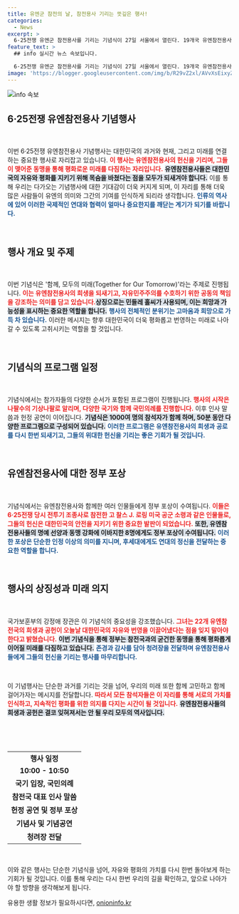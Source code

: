 ```yaml
---
title: 유엔군 참전의 날, 참전용사 기리는 뜻깊은 행사!
categories:
  - News
excerpt: >
  6·25전쟁 유엔군 참전용사를 기리는 기념식이 27일 서울에서 열린다. 19개국 유엔참전용사와 시민이 모여 감사의 마음을 전하며, 자유와 평화를 위한 메시지를 전달하는 특별한 순간이 될 예정이다. 놓치지 마세요!
feature_text: >
  ## info 실시간 뉴스 속보입니다.

  6·25전쟁 유엔군 참전용사를 기리는 기념식이 27일 서울에서 열린다. 19개국 유엔참전용사와 시민이 모여 감사의 마음을 전하며, 자유와 평화를 위한 메시지를 전달하는 특별한 순간이 될 예정이다. 놓치지 마세요!
image: 'https://blogger.googleusercontent.com/img/b/R29vZ2xl/AVvXsEixyZcFfHzMRdzZMjFBmAUKJYCLCGyLL1o632UiGVXcaFdKo_bkvkuCioo0uUKlGfBVcT3P84aROyZIXSBEx3Aw5nCQ3pTgDom1WDC4m8eifvWiAmWEEVb4x6G_l8C0QH225ldMjyaFvpxGEBGNO37VmDTDMHGhJPq73UglMfDca1-0aw/s1600/blogspot.png'
---
```


<p><img src="https://blogger.googleusercontent.com/img/b/R29vZ2xl/AVvXsEixyZcFfHzMRdzZMjFBmAUKJYCLCGyLL1o632UiGVXcaFdKo_bkvkuCioo0uUKlGfBVcT3P84aROyZIXSBEx3Aw5nCQ3pTgDom1WDC4m8eifvWiAmWEEVb4x6G_l8C0QH225ldMjyaFvpxGEBGNO37VmDTDMHGhJPq73UglMfDca1-0aw/s1600/blogspot.png" alt="info 속보" /></p>

<h2 data-ke-size="size26">6·25전쟁 유엔참전용사 기념행사</h2>

<p data-ke-size="size16">&nbsp;</p>

<p>이번 6·25전쟁 유엔참전용사 기념행사는 대한민국의 과거와 현재, 그리고 미래를 연결하는 중요한 행사로 자리잡고 있습니다. <b><span style="color: #ee2323;">이 행사는 유엔참전용사의 헌신을 기리며, 그들이 맺어준 동맹을 통해 평화로운 미래를 다짐하는 자리입니다.</span></b> <b><span style="background-color: #21538527;">유엔참전용사들은 대한민국의 자유와 평화를 지키기 위해 목숨을 바쳤다는 점을 모두가 되새겨야 합니다.</span></b> 이를 통해 우리는 다가오는 기념행사에 대한 기대감이 더욱 커지게 되며, 이 자리를 통해 더욱 많은 사람들이 유엔의 의미와 그간의 기여를 인식하게 되리라 생각합니다. <b><span style="color: #1a5490;">인류의 역사에 있어 이러한 국제적인 연대와 협력이 얼마나 중요한지를 깨닫는 계기가 되기를 바랍니다.</span></b></p>

<p data-ke-size="size16">&nbsp;</p>

<h2 data-ke-size="size26">행사 개요 및 주제</h2>

<p data-ke-size="size16">&nbsp;</p>

<p>이번 기념식은 '함께, 모두의 미래(Together for Our Tomorrow)'라는 주제로 진행됩니다. <b><span style="color: #ee2323;">이는 유엔참전용사의 희생을 되새기고, 자유민주주의를 수호하기 위한 공동의 책임을 강조하는 의미를 담고 있습니다.</span></b><b><span style="background-color: #21538527;">상징으로는 민들레 홀씨가 사용되며, 이는 희망과 가능성을 표시하는 중요한 역할을 합니다.</span></b> <b><span style="color: #1a5490;">행사의 전체적인 분위기는 고마움과 희망으로 가득 차 있습니다.</span></b> 이러한 메시지는 향후 대한민국이 더욱 평화롭고 번영하는 미래로 나아갈 수 있도록 고취시키는 역할을 할 것입니다.</p>

<p data-ke-size="size16">&nbsp;</p>

<h2 data-ke-size="size26">기념식의 프로그램 일정</h2>

<p data-ke-size="size16">&nbsp;</p>

<p>기념식에서는 참가자들의 다양한 순서가 포함된 프로그램이 진행됩니다. <b><span style="color: #ee2323;">행사의 시작은 나팔수의 기상나팔로 알리며, 다양한 국기와 함께 국민의례를 진행합니다.</span></b> 이후 인사 말씀과 헌정 공연이 이어집니다. <b><span style="background-color: #21538527;">기념식은 1000여 명의 참석자가 함께 하며, 50분 동안 다양한 프로그램으로 구성되어 있습니다.</span></b> <b><span style="color: #1a5490;">이러한 프로그램은 유엔참전용사의 희생과 공로를 다시 한번 되새기고, 그들의 위대한 헌신을 기리는 좋은 기회가 될 것입니다.</span></b></p>

<p data-ke-size="size16">&nbsp;</p>

<h2 data-ke-size="size26">유엔참전용사에 대한 정부 포상</h2>

<p data-ke-size="size16">&nbsp;</p>

<p>기념식에서는 유엔참전용사와 함께한 여러 인물들에게 정부 포상이 수여됩니다. <b><span style="color: #ee2323;">이들은 6·25전쟁 당시 전투기 조종사로 참전한 고 찰스 J. 로링 미국 공군 소령과 같은 인물들로, 그들의 헌신은 대한민국의 안전을 지키기 위한 중요한 발판이 되었습니다.</span></b> <b><span style="background-color: #21538527;">또한, 유엔참전용사들의 명예 선양과 동맹 강화에 이바지한 8명에게도 정부 포상이 수여됩니다.</span></b> <b><span style="color: #1a5490;">이러한 포상은 단순한 인정 이상의 의미를 지니며, 후세대에게도 연대의 정신을 전달하는 중요한 역할을 합니다.</span></b></p>

<p data-ke-size="size16">&nbsp;</p>

<h2 data-ke-size="size26">행사의 상징성과 미래 의지</h2>

<p data-ke-size="size16">&nbsp;</p>

<p>국가보훈부의 강정애 장관은 이 기념식의 중요성을 강조했습니다. <b><span style="color: #ee2323;">그녀는 22개 유엔참전국의 희생과 공헌이 오늘날 대한민국의 자유와 번영을 이끌어냈다는 점을 잊지 말아야 한다고 밝혔습니다.</span></b> <b><span style="background-color: #21538527;">이번 기념식을 통해 정부는 참전국과의 굳건한 동맹을 통해 평화롭게 이어질 미래를 다짐하고 있습니다.</span></b> <b><span style="color: #1a5490;">존경과 감사를 담아 청려장을 전달하며 유엔참전용사들에게 그들의 헌신을 기리는 행사를 마무리합니다.</span></b></p>

<p data-ke-size="size16">&nbsp;</p>

<p>이 기념행사는 단순한 과거를 기리는 것을 넘어, 우리의 미래 또한 함께 고민하고 함께 걸어가자는 메시지를 전달합니다. <b><span style="color: #ee2323;">따라서 모든 참석자들은 이 자리를 통해 서로의 가치를 인식하고, 지속적인 평화를 위한 의지를 다지는 시간이 될 것입니다.</span></b> <b><span style="background-color: #21538527;">유엔참전용사들의 희생과 공헌은 결코 잊혀져서는 안 될 우리 모두의 역사입니다.</span></b></p>

<p data-ke-size="size16">&nbsp;</p>

<p><br></p>

<table>
 <tr>
    <td style="text-align: center; height: 17px;"><b>행사 일정</b></td>
 </tr>
 <tr>
    <td style="text-align: center; height: 17px;"><b>10:00 - 10:50</b></td>
 </tr>
 <tr>
    <td style="text-align: center; height: 17px;"><b>국기 입장, 국민의례</b></td>
 </tr>
 <tr>
    <td style="text-align: center; height: 17px;"><b>참전국 대표 인사 말씀</b></td>
 </tr>
 <tr>
    <td style="text-align: center; height: 17px;"><b>헌정 공연 및 정부 포상</b></td>
 </tr>
 <tr>
    <td style="text-align: center; height: 17px;"><b>기념사 및 기념공연</b></td>
 </tr>
 <tr>
    <td style="text-align: center; height: 17px;"><b>청려장 전달</b></td>
 </tr>
</table>

<p data-ke-size="size16">&nbsp;</p>

<p>이와 같은 행사는 단순한 기념식을 넘어, 자유와 평화의 가치를 다시 한번 돌아보게 하는 기회가 될 것입니다. 이를 통해 우리는 다시 한번 우리의 길을 확인하고, 앞으로 나아가야 할 방향을 생각해보게 됩니다.</p>
유용한 생활 정보가 필요하시다면, <a href="https://onioninfo.kr" rel="dofollow">onioninfo.kr</a>


